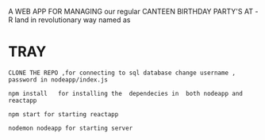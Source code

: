  A WEB APP FOR MANAGING our regular CANTEEN BIRTHDAY PARTY'S AT -R land in revolutionary way named as 
 
 # TRAY
 
 ```
 CLONE THE REPO ,for connecting to sql database change username , password in nodeapp/index.js 
```
```
npm install   for installing the  dependecies in  both nodeapp and reactapp 
```

```
npm start for starting reactapp
```
```
nodemon nodeapp for starting server
```
